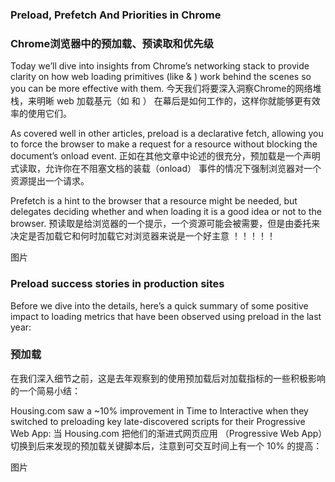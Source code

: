 ### Preload, Prefetch And Priorities in Chrome
### Chrome浏览器中的预加载、预读取和优先级

Today we’ll dive into insights from Chrome’s networking stack to provide clarity on how web loading primitives (like <link rel=“preload”> & <link rel=“prefetch”>) work behind the scenes so you can be more effective with them.
今天我们将要深入洞察Chrome的网络堆栈，来明晰 web 加载基元（如 <link rel=“preload”> 和 <link rel=“prefetch”>） 在幕后是如何工作的，这样你就能够更有效率的使用它们。

As covered well in other articles, preload is a declarative fetch, allowing you to force the browser to make a request for a resource without blocking the document’s onload event.
正如在其他文章中论述的很充分，预加载是一个声明式读取，允许你在不阻塞文档的装载（onload） 事件的情况下强制浏览器对一个资源提出一个请求。

Prefetch is a hint to the browser that a resource might be needed, but delegates deciding whether and when loading it is a good idea or not to the browser.
预读取是给浏览器的一个提示，一个资源可能会被需要，但是由委托来决定是否加载它和何时加载它对浏览器来说是一个好主意   ！！！！！

图片

### Preload success stories in production sites
Before we dive into the details, here’s a quick summary of some positive impact to loading metrics that have been observed using preload in the last year:
### 预加载
在我们深入细节之前，这是去年观察到的使用预加载后对加载指标的一些积极影响的一个简易小结：

Housing.com saw a ~10% improvement in Time to Interactive when they switched to preloading key late-discovered scripts for their Progressive Web App:
当 Housing.com 把他们的渐进式网页应用 （Progressive Web App）切换到后来发现的预加载关键脚本后，注意到可交互时间上有一个 10% 的提高：

图片


